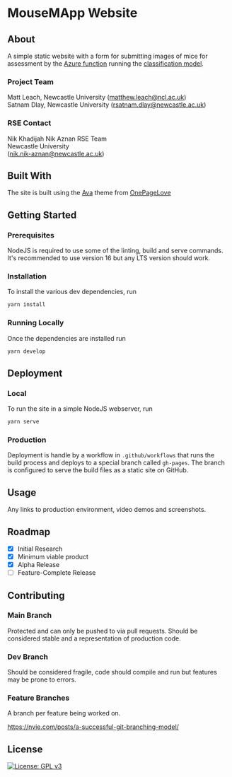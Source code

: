 # MouseMApp Website

## About

A simple static website with a form for submitting images of mice for assessment by the [Azure function](https://github.com/NewcastleRSE/mousemapp-predict-function) running the [classification model](https://github.com/NewcastleRSE/Mouse_MApp_model).

### Project Team
Matt Leach, Newcastle University  ([matthew.leach@ncl.ac.uk](mailto:matthew.leach@ncl.ac.uk))   
Satnam Dlay, Newcastle University  ([rsatnam.dlay@newcastle.ac.uk](mailto:rsatnam.dlay@newcastle.ac.uk))

### RSE Contact
Nik Khadijah Nik Aznan 
RSE Team  
Newcastle University  
([nik.nik-aznan@newcastle.ac.uk](mailto:nik.nik-aznan@newcastle.ac.uk))  

## Built With

The site is built using the [Ava](https://onepagelove.com/ava) theme from [OnePageLove](https://onepagelove.com)

## Getting Started

### Prerequisites

NodeJS is required to use some of the linting, build and serve commands. It's recommended to use version 16 but any LTS version should work.

### Installation

To install the various dev dependencies, run

```bash
yarn install
```

### Running Locally

Once the dependencies are installed run

```bash
yarn develop
```

## Deployment

### Local

To run the site in a simple NodeJS webserver, run

```bash
yarn serve
```

### Production

Deployment is handle by a workflow in `.github/workflows` that runs the build process and deploys to a special branch called `gh-pages`. The branch is configured to serve the build files as a static site on GitHub.

## Usage

Any links to production environment, video demos and screenshots.

## Roadmap

- [x] Initial Research  
- [x] Minimum viable product 
- [x] Alpha Release  
- [ ] Feature-Complete Release  

## Contributing

### Main Branch
Protected and can only be pushed to via pull requests. Should be considered stable and a representation of production code.

### Dev Branch
Should be considered fragile, code should compile and run but features may be prone to errors.

### Feature Branches
A branch per feature being worked on.

https://nvie.com/posts/a-successful-git-branching-model/

## License

[![License: GPL v3](https://img.shields.io/badge/License-GPLv3-blue.svg)](https://www.gnu.org/licenses/gpl-3.0)
